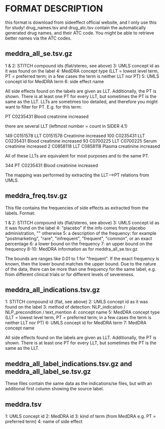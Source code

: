 FORMAT DESCRIPTION
==================

this format is download from sideeffect official website, and I only use this for study!
drug_names.tsv and drug_atc.tsv contain the automatically generated drug names, and their ATC code. You might
be able to retrieve better names via the ATC codes.

meddra_all_se.tsv.gz
-----------------------------

1 & 2: STITCH compound ids (flat/stereo, see above)
3: UMLS concept id as it was found on the label
4: MedDRA concept type (LLT = lowest level term, PT = preferred term; in a few cases the term is neither LLT nor PT)
5: UMLS concept id for MedDRA term
6: side effect name

All side effects found on the labels are given as LLT. Additionally, the PT is shown. There is at least one
PT for every LLT, but sometimes the PT is the same as the LLT. LLTs are sometimes too detailed, and therefore
you might want to filter for PT. E.g. for this term:

PT      C0235431        Blood creatinine increased

there are several LLT (leftmost number = count in SIDER 4.1)

149     C0151578        LLT     C0151578        Creatinine increased
100     C0235431        LLT     C0235431        Blood creatinine increased
93      C0700225        LLT     C0700225        Serum creatinine increased
2       C0858118        LLT     C0858118        Plasma creatinine increased

All of these LLTs are equivalent for most purposes and to the same PT. 

344     PT      C0235431        Blood creatinine increased

The mapping was performed by extracting the LLT-->PT relations from UMLS. 


meddra_freq.tsv.gz
-------------------------

This file contains the frequencies of side effects as extracted from the labels. Format:

1 & 2: STITCH compound ids (flat/stereo, see above)
3: UMLS concept id as it was found on the label
4: "placebo" if the info comes from placebo administration, "" otherwise
5: a description of the frequency: for example "postmarketing", "rare", "infrequent", "frequent", "common", or an exact
   percentage
6: a lower bound on the frequency
7: an upper bound on the frequency
8-10: MedDRA information as for meddra_all_se.tsv.gz

The bounds are ranges like 0.01 to 1 for "frequent". If the exact frequency is known, then the lower bound
matches the upper bound. Due to the nature of the data, there can be more than one frequency for the same label,
e.g. from different clinical trials or for different levels of severeness.


meddra_all_indications.tsv.gz
-----------------------------

1: STITCH compound id (flat, see above)
2: UMLS concept id as it was found on the label
3: method of detection: NLP_indication / NLP_precondition / text_mention
4: concept name
5: MedDRA concept type (LLT = lowest level term, PT = preferred term; in a few cases the term is neither LLT nor PT)
6: UMLS concept id for MedDRA term
7: MedDRA concept name

All side effects found on the labels are given as LLT. Additionally, the PT is shown. There is at least one
PT for every LLT, but sometimes the PT is the same as the LLT.


meddra_all_label_indications.tsv.gz and meddra_all_label_se.tsv.gz
---------------------------------------------------------------------------------------

These files contain the same data as the indications/se files, but with an additional first column showing the source label.


meddra.tsv
-----------------------------

1: UMLS concept id
2: MedDRA id
3: kind of term (from MedDRA e.g. PT = preferred term)
4: name of side effect
